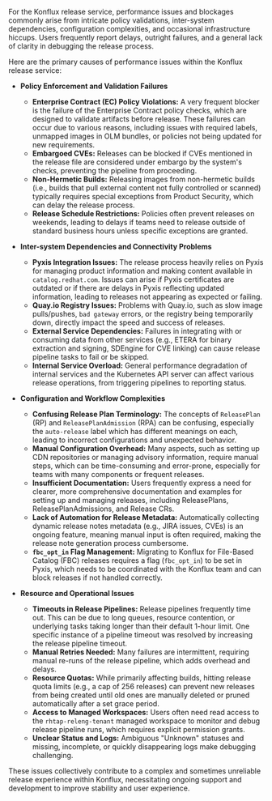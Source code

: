 For the Konflux release service, performance issues and blockages commonly arise from intricate policy validations, inter-system dependencies, configuration complexities, and occasional infrastructure hiccups. Users frequently report delays, outright failures, and a general lack of clarity in debugging the release process.

Here are the primary causes of performance issues within the Konflux release service:

*   **Policy Enforcement and Validation Failures**
    *   **Enterprise Contract (EC) Policy Violations:** A very frequent blocker is the failure of the Enterprise Contract policy checks, which are designed to validate artifacts before release. These failures can occur due to various reasons, including issues with required labels, unmapped images in OLM bundles, or policies not being updated for new requirements.
    *   **Embargoed CVEs:** Releases can be blocked if CVEs mentioned in the release file are considered under embargo by the system's checks, preventing the pipeline from proceeding.
    *   **Non-Hermetic Builds:** Releasing images from non-hermetic builds (i.e., builds that pull external content not fully controlled or scanned) typically requires special exceptions from Product Security, which can delay the release process.
    *   **Release Schedule Restrictions:** Policies often prevent releases on weekends, leading to delays if teams need to release outside of standard business hours unless specific exceptions are granted.

*   **Inter-system Dependencies and Connectivity Problems**
    *   **Pyxis Integration Issues:** The release process heavily relies on Pyxis for managing product information and making content available in `catalog.redhat.com`. Issues can arise if Pyxis certificates are outdated or if there are delays in Pyxis reflecting updated information, leading to releases not appearing as expected or failing.
    *   **Quay.io Registry Issues:** Problems with Quay.io, such as slow image pulls/pushes, `bad gateway` errors, or the registry being temporarily down, directly impact the speed and success of releases.
    *   **External Service Dependencies:** Failures in integrating with or consuming data from other services (e.g., ETERA for binary extraction and signing, SDEngine for CVE linking) can cause release pipeline tasks to fail or be skipped.
    *   **Internal Service Overload:** General performance degradation of internal services and the Kubernetes API server can affect various release operations, from triggering pipelines to reporting status.

*   **Configuration and Workflow Complexities**
    *   **Confusing Release Plan Terminology:** The concepts of `ReleasePlan` (RP) and `ReleasePlanAdmission` (RPA) can be confusing, especially the `auto-release` label which has different meanings on each, leading to incorrect configurations and unexpected behavior.
    *   **Manual Configuration Overhead:** Many aspects, such as setting up CDN repositories or managing advisory information, require manual steps, which can be time-consuming and error-prone, especially for teams with many components or frequent releases.
    *   **Insufficient Documentation:** Users frequently express a need for clearer, more comprehensive documentation and examples for setting up and managing releases, including ReleasePlans, ReleasePlanAdmissions, and Release CRs.
    *   **Lack of Automation for Release Metadata:** Automatically collecting dynamic release notes metadata (e.g., JIRA issues, CVEs) is an ongoing feature, meaning manual input is often required, making the release note generation process cumbersome.
    *   **`fbc_opt_in` Flag Management:** Migrating to Konflux for File-Based Catalog (FBC) releases requires a flag (`fbc_opt_in`) to be set in Pyxis, which needs to be coordinated with the Konflux team and can block releases if not handled correctly.

*   **Resource and Operational Issues**
    *   **Timeouts in Release Pipelines:** Release pipelines frequently time out. This can be due to long queues, resource contention, or underlying tasks taking longer than their default 1-hour limit. One specific instance of a pipeline timeout was resolved by increasing the release pipeline timeout.
    *   **Manual Retries Needed:** Many failures are intermittent, requiring manual re-runs of the release pipeline, which adds overhead and delays.
    *   **Resource Quotas:** While primarily affecting builds, hitting release quota limits (e.g., a cap of 256 releases) can prevent new releases from being created until old ones are manually deleted or pruned automatically after a set grace period.
    *   **Access to Managed Workspaces:** Users often need read access to the `rhtap-releng-tenant` managed workspace to monitor and debug release pipeline runs, which requires explicit permission grants.
    *   **Unclear Status and Logs:** Ambiguous "Unknown" statuses and missing, incomplete, or quickly disappearing logs make debugging challenging.

These issues collectively contribute to a complex and sometimes unreliable release experience within Konflux, necessitating ongoing support and development to improve stability and user experience.
